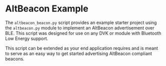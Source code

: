 # AltBeacon Example

The `altbeacon_beacon.py` script provides an example starter project using the `altbeacon.py` module to implement an AltBeacon advertisement over BLE. This script was designed for use on any DVK or module with Bluetooth Low Energy support.

This script can be extended as your end application requires and is meant to serve as an easy way to get started advertising AltBeacon compliant beacons.
